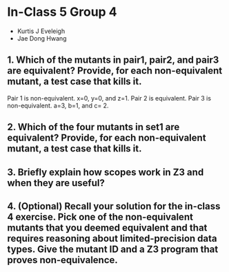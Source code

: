 # In-Class 5 Group 4

* Kurtis J Eveleigh
* Jae Dong Hwang


## 1. Which of the mutants in pair1, pair2, and pair3 are equivalent? Provide, for each non-equivalent mutant, a test case that kills it.
Pair 1 is non-equivalent. x=0, y=0, and z=1.
Pair 2 is equivalent. 
Pair 3 is non-equivalent. a=3, b=1, and c= 2.

## 2. Which of the four mutants in set1 are equivalent? Provide, for each non-equivalent mutant, a test case that kills it.

## 3. Briefly explain how scopes work in Z3 and when they are useful?


## 4. (Optional) Recall your solution for the in-class 4 exercise. Pick one of the non-equivalent mutants that you deemed equivalent and that requires reasoning about limited-precision data types. Give the mutant ID and a Z3 program that proves non-equivalence.

